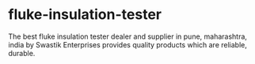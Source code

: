 # fluke-insulation-tester
The best fluke insulation tester dealer and supplier in pune, maharashtra, india by Swastik Enterprises provides quality products which are reliable, durable.
